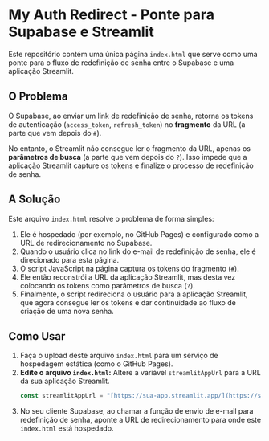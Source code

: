 # My Auth Redirect - Ponte para Supabase e Streamlit

Este repositório contém uma única página `index.html` que serve como uma ponte para o fluxo de redefinição de senha entre o Supabase e uma aplicação Streamlit.

## O Problema

O Supabase, ao enviar um link de redefinição de senha, retorna os tokens de autenticação (`access_token`, `refresh_token`) no **fragmento** da URL (a parte que vem depois do `#`).

No entanto, o Streamlit não consegue ler o fragmento da URL, apenas os **parâmetros de busca** (a parte que vem depois do `?`). Isso impede que a aplicação Streamlit capture os tokens e finalize o processo de redefinição de senha.

## A Solução

Este arquivo `index.html` resolve o problema de forma simples:

1.  Ele é hospedado (por exemplo, no GitHub Pages) e configurado como a URL de redirecionamento no Supabase.
2.  Quando o usuário clica no link do e-mail de redefinição de senha, ele é direcionado para esta página.
3.  O script JavaScript na página captura os tokens do fragmento (`#`).
4.  Ele então reconstrói a URL da aplicação Streamlit, mas desta vez colocando os tokens como parâmetros de busca (`?`).
5.  Finalmente, o script redireciona o usuário para a aplicação Streamlit, que agora consegue ler os tokens e dar continuidade ao fluxo de criação de uma nova senha.

## Como Usar

1.  Faça o upload deste arquivo `index.html` para um serviço de hospedagem estática (como o GitHub Pages).
2.  **Edite o arquivo `index.html`:** Altere a variável `streamlitAppUrl` para a URL da sua aplicação Streamlit.
    ```javascript
    const streamlitAppUrl = "[https://sua-app.streamlit.app/](https://sua-app.streamlit.app/)";
    ```
3.  No seu cliente Supabase, ao chamar a função de envio de e-mail para redefinição de senha, aponte a URL de redirecionamento para onde este `index.html` está hospedado.
